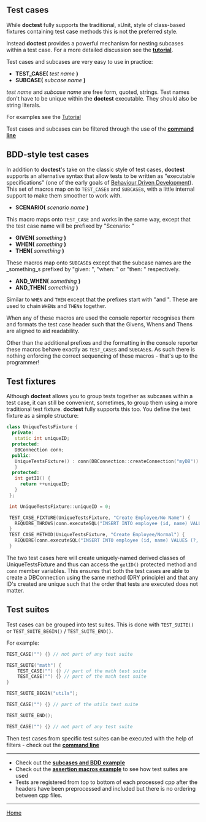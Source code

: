 ## Test cases

While **doctest** fully supports the traditional, xUnit, style of class-based fixtures containing test case methods this is not the preferred style.

Instead **doctest** provides a powerful mechanism for nesting subcases within a test case. For a more detailed discussion see the [**tutorial**](tutorial.md#test-cases-and-subcases).

Test cases and subcases are very easy to use in practice:

* **TEST_CASE(** _test name_ **)**
* **SUBCASE(** _subcase name_ **)**

_test name_ and _subcase name_ are free form, quoted, strings. Test names don't have to be unique within the **doctest** executable. They should also be string literals.

For examples see the [Tutorial](tutorial.md)

Test cases and subcases can be filtered through the use of the [**command line**](commandline.md)

## BDD-style test cases

In addition to **doctest**'s take on the classic style of test cases, **doctest** supports an alternative syntax that allow tests to be written as "executable specifications" (one of the early goals of [Behaviour Driven Development](http://dannorth.net/introducing-bdd/)). This set of macros map on to ```TEST_CASE```s and ```SUBCASE```s, with a little internal support to make them smoother to work with.

* **SCENARIO(** _scenario name_ **)**

This macro maps onto ```TEST_CASE``` and works in the same way, except that the test case name will be prefixed by "Scenario: "

* **GIVEN(** _something_ **)**
* **WHEN(** _something_ **)**
* **THEN(** _something_ **)**

These macros map onto ```SUBCASE```s except that the subcase names are the _something_s prefixed by "given: ", "when: " or "then: " respectively.

* **AND_WHEN(** _something_ **)**
* **AND_THEN(** _something_ **)**

Similar to ```WHEN``` and ```THEN``` except that the prefixes start with "and ". These are used to chain ```WHEN```s and ```THEN```s together.

When any of these macros are used the console reporter recognises them and formats the test case header such that the Givens, Whens and Thens are aligned to aid readability.

Other than the additional prefixes and the formatting in the console reporter these macros behave exactly as ```TEST_CASE```s and ```SUBCASE```s. As such there is nothing enforcing the correct sequencing of these macros - that's up to the programmer!

## Test fixtures

Although **doctest** allows you to group tests together as subcases within a test case, it can still be convenient, sometimes, to group them using a more traditional test fixture. **doctest** fully supports this too. You define the test fixture as a simple structure:

```c++
class UniqueTestsFixture {
  private:
   static int uniqueID;
  protected:
   DBConnection conn;
  public:
   UniqueTestsFixture() : conn(DBConnection::createConnection("myDB")) {
   }
  protected:
   int getID() {
     return ++uniqueID;
   }
 };

 int UniqueTestsFixture::uniqueID = 0;

 TEST_CASE_FIXTURE(UniqueTestsFixture, "Create Employee/No Name") {
   REQUIRE_THROWS(conn.executeSQL("INSERT INTO employee (id, name) VALUES (?, ?)", getID(), ""));
 }
 TEST_CASE_METHOD(UniqueTestsFixture, "Create Employee/Normal") {
   REQUIRE(conn.executeSQL("INSERT INTO employee (id, name) VALUES (?, ?)", getID(), "Joe Bloggs"));
 }
```

The two test cases here will create uniquely-named derived classes of UniqueTestsFixture and thus can access the `getID()` protected method and `conn` member variables. This ensures that both the test cases are able to create a DBConnection using the same method (DRY principle) and that any ID's created are unique such that the order that tests are executed does not matter.

## Test suites

Test cases can be grouped into test suites. This is done with ```TEST_SUITE()``` or ```TEST_SUITE_BEGIN()``` / ```TEST_SUITE_END()```.

For example:

```c++
TEST_CASE("") {} // not part of any test suite

TEST_SUITE("math") {
    TEST_CASE("") {} // part of the math test suite
    TEST_CASE("") {} // part of the math test suite
}

TEST_SUITE_BEGIN("utils");

TEST_CASE("") {} // part of the utils test suite

TEST_SUITE_END();

TEST_CASE("") {} // not part of any test suite
```

Then test cases from specific test suites can be executed with the help of filters - check out the [**command line**](commandline.md)

------

- Check out the [**subcases and BDD example**](../../examples/subcases_and_bdd/main.cpp)
- Check out the [**assertion macros example**](../../examples/assertion_macros/main.cpp) to see how test suites are used
- Tests are registered from top to bottom of each processed cpp after the headers have been preprocessed and included but there is no ordering between cpp files.

---------------

[Home](readme.md#reference)
